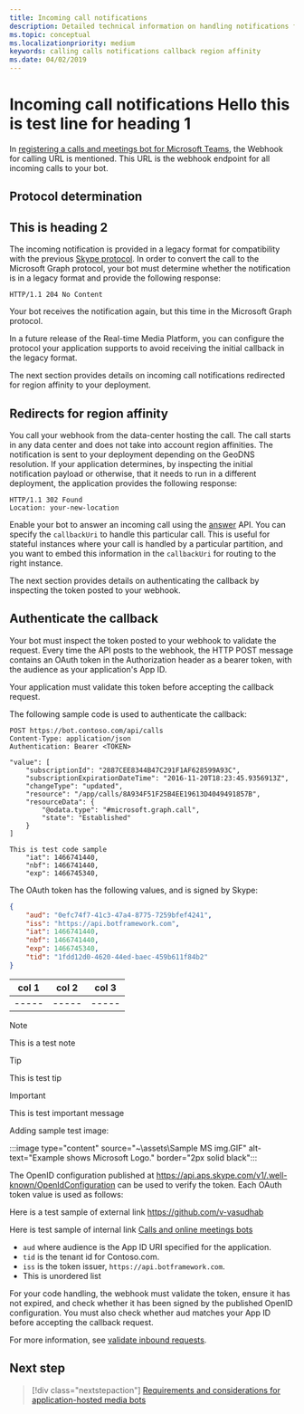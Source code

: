 ```yaml
---
title: Incoming call notifications
description: Detailed technical information on handling notifications from incoming calls
ms.topic: conceptual
ms.localizationpriority: medium
keywords: calling calls notifications callback region affinity
ms.date: 04/02/2019
---
```


# Incoming call notifications      Hello this is test line for heading 1

In [registering a calls and meetings bot for Microsoft Teams](./registering-calling-bot.md#create-new-bot-or-add-calling-capabilities), the Webhook for calling URL is mentioned. This URL is the webhook endpoint for all incoming calls to your bot.

## Protocol determination

## This is heading 2

The incoming notification is provided in a legacy format for compatibility with the previous [Skype protocol](/azure/bot-service/dotnet/bot-builder-dotnet-real-time-media-concepts?view=azure-bot-service-3.0&preserve-view=true). In order to convert the call to the Microsoft Graph protocol, your bot must determine whether the notification is in a legacy format and provide the following response:

```http
HTTP/1.1 204 No Content
```

Your bot receives the notification again, but this time in the Microsoft Graph protocol.

In a future release of the Real-time Media Platform, you can configure the protocol your application supports to avoid receiving the initial callback in the legacy format.

The next section provides details on incoming call notifications redirected for region affinity to your deployment.

## Redirects for region affinity

You call your webhook from the data-center hosting the call. The call starts in any data center and does not take into account region affinities. The notification is sent to your deployment depending on the GeoDNS resolution. If your application determines, by inspecting the initial notification payload or otherwise, that it needs to run in a different deployment, the application provides the following response:

```http
HTTP/1.1 302 Found
Location: your-new-location
```

Enable your bot to answer an incoming call using the [answer](https://developer.microsoft.com/graph/docs/api-reference/beta/api/call_answer) API. You can specify the `callbackUri` to handle this particular call. This is useful for stateful instances where your call is handled by a particular partition, and you want to embed this information in the `callbackUri` for routing to the right instance.

The next section provides details on authenticating the callback by inspecting the token posted to your webhook.

## Authenticate the callback

Your bot must inspect the token posted to your webhook to validate the request. Every time the API posts to the webhook, the HTTP POST message contains an OAuth token in the Authorization header as a bearer token, with the audience as your application's App ID.

Your application must validate this token before accepting the callback request.

The following sample code is used to authenticate the callback:

```http
POST https://bot.contoso.com/api/calls
Content-Type: application/json
Authentication: Bearer <TOKEN>

"value": [
    "subscriptionId": "2887CEE8344B47C291F1AF628599A93C",
    "subscriptionExpirationDateTime": "2016-11-20T18:23:45.9356913Z",
    "changeType": "updated",
    "resource": "/app/calls/8A934F51F25B4EE19613D4049491857B",
    "resourceData": {
        "@odata.type": "#microsoft.graph.call",
        "state": "Established"
    }
]
```

```dotnetcli
This is test code sample 
    "iat": 1466741440,
    "nbf": 1466741440,
    "exp": 1466745340,
```

The OAuth token has the following values, and is signed by Skype:

```json
{
    "aud": "0efc74f7-41c3-47a4-8775-7259bfef4241",
    "iss": "https://api.botframework.com",
    "iat": 1466741440,
    "nbf": 1466741440,
    "exp": 1466745340,
    "tid": "1fdd12d0-4620-44ed-baec-459b611f84b2"
}
```   

|col 1|col 2|col 3|
|-----|-----|-----|
|-----|-----|-----|

 > [!NOTE]
 > This is a test note 

 > [!Tip]
 >This is test tip

 > [!Important]
 > This is test important message

Adding sample test image:

:::image type="content" source="~\assets\Sample MS img.GIF" alt-text="Example shows Microsoft Logo." border="2px solid black":::


The OpenID configuration published at <https://api.aps.skype.com/v1/.well-known/OpenIdConfiguration> can be used to verify the token. Each OAuth token value is used as follows:

Here is a test sample of external link <https://github.com/v-vasudhab>

Here is test sample of internal link [Calls and online meetings bots](~\bots\calls-and-meetings\calls-meetings-bots-overview.md)

* `aud` where audience is the App ID URI specified for the application.
* `tid` is the tenant id for Contoso.com.
* `iss` is the token issuer, `https://api.botframework.com`.
* This is unordered list

For your code handling, the webhook must validate the token, ensure it has not expired, and check whether it has been signed by the published OpenID configuration. You must also check whether aud matches your App ID before accepting the callback request.

For more information, see [validate inbound requests](https://github.com/microsoftgraph/microsoft-graph-comms-samples/blob/master/Samples/Common/Sample.Common/Authentication/AuthenticationProvider.cs).

## Next step

> [!div class="nextstepaction"]
> [Requirements and considerations for application-hosted media bots](~/bots/calls-and-meetings/requirements-considerations-application-hosted-media-bots.md)
